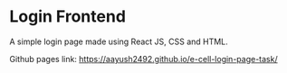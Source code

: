 # Login Frontend

A simple login page made using React JS, CSS and HTML.

Github pages link: https://aayush2492.github.io/e-cell-login-page-task/
